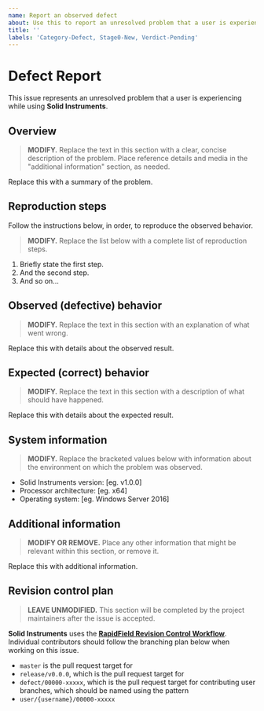 ```yaml
---
name: Report an observed defect
about: Use this to report an unresolved problem that a user is experiencing.
title: ''
labels: 'Category-Defect, Stage0-New, Verdict-Pending'
---
```


# Defect Report

This issue represents an unresolved problem that a user is experiencing while using **Solid Instruments**.

## Overview

> **MODIFY.** Replace the text in this section with a clear, concise description of the problem. Place reference details and media in the "additional information" section, as needed.

Replace this with a summary of the problem.

## Reproduction steps

Follow the instructions below, in order, to reproduce the observed behavior.

> **MODIFY.** Replace the list below with a complete list of reproduction steps.

1. Briefly state the first step.
2. And the second step.
3. And so on...

## Observed (defective) behavior

> **MODIFY.** Replace the text in this section with an explanation of what went wrong.

Replace this with details about the observed result.

## Expected (correct) behavior

> **MODIFY.** Replace the text in this section with a description of what should have happened.

Replace this with details about the expected result.

## System information

> **MODIFY.** Replace the bracketed values below with information about the environment on which the problem was observed.

- Solid Instruments version: [eg. v1.0.0]
- Processor architecture: [eg. x64]
- Operating system: [eg. Windows Server 2016]

## Additional information

> **MODIFY OR REMOVE.** Place any other information that might be relevant within this section, or remove it.

Replace this with additional information.

## Revision control plan

> **LEAVE UNMODIFIED.** This section will be completed by the project maintainers after the issue is accepted.

**Solid Instruments** uses the [**RapidField Revision Control Workflow**](../../CONTRIBUTING.md#revision-control-strategy). Individual contributors should follow the branching plan below when working on this issue.

- `master` is the pull request target for
- `release/v0.0.0`, which is the pull request target for
- `defect/00000-xxxxx`, which is the pull request target for contributing user branches, which should be named using the pattern
- `user/{username}/00000-xxxxx`